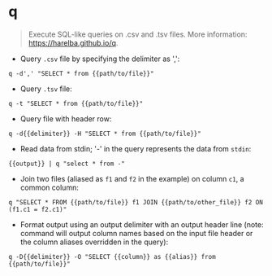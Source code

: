 # q

> Execute SQL-like queries on .csv and .tsv files.
> More information: <https://harelba.github.io/q>.

- Query `.csv` file by specifying the delimiter as ',':

`q -d',' "SELECT * from {{path/to/file}}"`

- Query `.tsv` file:

`q -t "SELECT * from {{path/to/file}}"`

- Query file with header row:

`q -d{{delimiter}} -H "SELECT * from {{path/to/file}}"`

- Read data from stdin; '-' in the query represents the data from `stdin`:

`{{output}} | q "select * from -"`

- Join two files (aliased as `f1` and `f2` in the example) on column `c1`, a common column:

`q "SELECT * FROM {{path/to/file}} f1 JOIN {{path/to/other_file}} f2 ON (f1.c1 = f2.c1)"`

- Format output using an output delimiter with an output header line (note: command will output column names based on the input file header or the column aliases overridden in the query):

`q -D{{delimiter}} -O "SELECT {{column}} as {{alias}} from {{path/to/file}}"`
